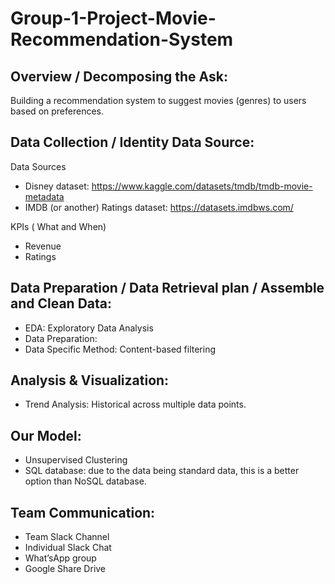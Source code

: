 # Group-1-Project-Movie-Recommendation-System

## Overview / Decomposing the Ask: 

Building a recommendation system to suggest movies (genres) to users based on preferences. 

## Data Collection / Identity Data Source: 

Data Sources
- Disney dataset: https://www.kaggle.com/datasets/tmdb/tmdb-movie-metadata
- IMDB (or another) Ratings dataset: https://datasets.imdbws.com/

KPIs ( What and When)
- Revenue
- Ratings

## Data Preparation / Data Retrieval plan /  Assemble and Clean Data:

- EDA: Exploratory Data Analysis
- Data Preparation: 
- Data Specific Method: Content-based filtering

## Analysis & Visualization:

- Trend Analysis: Historical across multiple data points.

## Our Model:

- Unsupervised Clustering
- SQL database: due to the data being standard data, this is a better option than NoSQL database.

## Team Communication:

- Team Slack Channel
- Individual Slack Chat
- What’sApp group
- Google Share Drive

